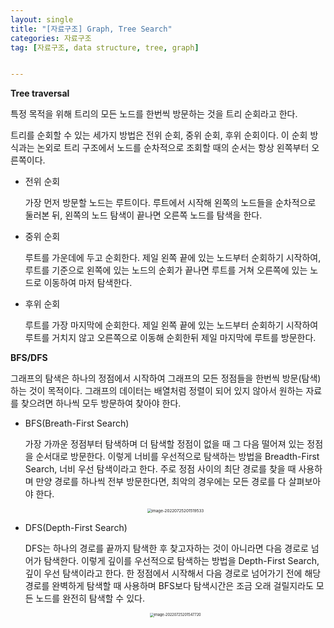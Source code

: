 ```yaml
---
layout: single
title: "[자료구조] Graph, Tree Search"
categories: 자료구조
tag: [자료구조, data structure, tree, graph]


---
```



**Tree traversal**

특정 목적을 위해 트리의 모든 노드를 한번씩 방문하는 것을 트리 순회라고 한다.

트리를 순회할 수 있는 세가지 방법은 전위 순회, 중위 순회, 후위 순회이다. 이 순회 방식과는 논외로 트리 구조에서 노드를 순차적으로 조회할 때의 순서는 항상 왼쪽부터 오른쪽이다.

- 전위 순회

  가장 먼저 방문할 노드는 루트이다. 루트에서 시작해 왼쪽의 노드들을 순차적으로 둘러본 뒤, 왼쪽의 노드 탐색이 끝나면 오른쪽 노드를 탐색을 한다.

- 중위 순회

  루트를 가운데에 두고 순회한다. 제일 왼쪽 끝에 있는 노드부터 순회하기 시작하여, 루트를 기준으로 왼쪽에 있는 노드의 순회가 끝나면 루트를 거쳐 오른쪽에 있는 노드로 이동하여 마저 탐색한다.

- 후위 순회

  루트를 가장 마지막에 순회한다. 제일 왼쪽 끝에 있는 노드부터 순회하기 시작하여 루트를 거치지 않고 오른쪽으로 이동해 순회한뒤 제일 마지막에 루트를 방문한다.

**BFS/DFS**

그래프의 탐색은 하나의 정점에서 시작하여 그래프의 모든 정점들을 한번씩 방문(탐색)하는 것이 목적이다. 그래프의 데이터는 배열처럼 정렬이 되어 있지 않아서 원하는 자료를 찾으려면 하나씩 모두 방문하여 찾아야 한다.

- BFS(Breath-First Search)

  가장 가까운 정점부터 탐색하며 더 탐색할 정점이 없을 때 그 다음 떨어져 있는 정점을 순서대로 방문한다. 이렇게 너비를 우선적으로 탐색하는 방법을 Breadth-First Search, 너비 우선 탐색이라고 한다. 주로 정점 사이의 최단 경로를 찾을 때 사용하며 만양 경로를 하나씩 전부 방문한다면, 최악의 경우에는 모든 경로를 다 살펴보아야 한다.

  <center>

  <img src="../../images/2022-07-25-datastructure_second/image-20220725201519533.png" alt="image-20220725201519533" style="zoom:45%;" />

  </center>

- DFS(Depth-First Search)

  DFS는 하나의 경로를 끝까지 탐색한 후 찾고자하는 것이 아니라면 다음 경로로 넘어가 탐색한다. 이렇게 깊이를 우선적으로 탐색하는 방법을 Depth-First Search, 깊이 우선 탐색이라고 한다. 한 정점에서 시작해서 다음 경로로 넘어가기 전에 해당 경로를 완벽하게 탐색할 때 사용하며 BFS보다 탐색시간은 조금 오래 걸릴지라도 모든 노드를 완전히 탐색할 수 있다.

  <center>

  <img src="../../images/2022-07-25-datastructure_second/image-20220725201547720.png" alt="image-20220725201547720" style="zoom:40%;" />

  </center>